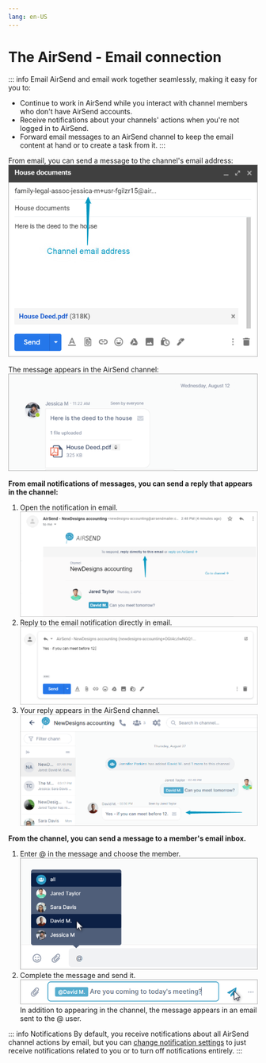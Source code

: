 ```yaml
---
lang: en-US
---
```


# The AirSend - Email connection

::: info Email
AirSend and email work together seamlessly, making it easy for you to:

-   Continue to work in AirSend while you interact with channel members who don't have AirSend accounts.
-   Receive notifications about your channels' actions when you're not logged in to AirSend.
-   Forward email messages to an AirSend channel to keep the email content at hand or to create a task from it.
:::



  

From email, you can send a message to the channel's email address:  
![](./assets/email/as-channel-email-no-bold.png)

The message appears in the AirSend channel:  
![](./assets/email/as-message-in-channel.png)

**From email notifications of messages, you can send a reply that appears in the channel:**

1.  Open the notification in email.  
    ![](./assets/email/as-email-msg.png)
2.  Reply to the email notification directly in email.  
    ![](./assets/email/as-reply.png)
3.  Your reply appears in the AirSend channel.  
    ![](./assets/email/as-in-channel.png)

**From the channel, you can send a message to a member's email inbox.**

1.  Enter @ in the message and choose the member.  
    ![](./assets/email/as-at-user.png)
2.  Complete the message and send it.  
    ![](./assets/email/as-msg.png)  
    In addition to appearing in the channel, the message appears in an email sent to the @ user.

::: info Notifications
By default, you receive notifications about all AirSend channel actions by email, but you can [change notification settings](/using-airsend/changing-notification-settings) to just receive notifications related to you or to turn off notifications entirely. 
:::